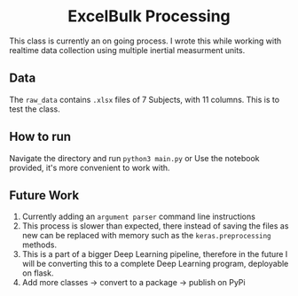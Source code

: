 # <div align="center">ExcelBulk Processing</div>

This class is currently an on going process. I wrote this while working with realtime data collection using multiple inertial measurment units. 
## Data
The ```raw_data``` contains ```.xlsx``` files of 7 Subjects, with 11 columns. This is to test the class.

## How to run
Navigate the directory and run ```python3 main.py```
or
Use the notebook provided, it's more convenient to work with.

## Future Work
1. Currently adding an ```argument parser``` command line instructions
2. This process is slower than expected, there instead of saving the files as new can be replaced with memory such as the ```keras.preprocessing``` methods.
3. This is a part of a bigger Deep Learning pipeline, therefore in the future I will be converting this to a complete Deep Learning program, deployable on flask.
4. Add more classes -> convert to a package -> publish on PyPi
